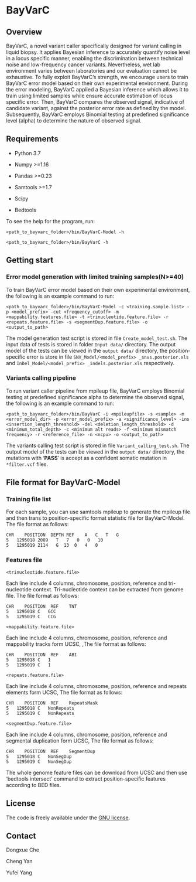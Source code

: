 # BayVarC

 

## Overview

BayVarC, a novel variant caller specifically designed for variant calling in liquid biopsy. It applies Bayesian inference to accurately quantify noise level in a locus specific manner, enabling the discrimination between technical noise and low-frequency cancer variants. Nevertheless, wet lab environment varies between laboratories and our evaluation cannot be exhaustive. To fully exploit BayVarC’s strength, we encourage users to train BayVarC error model based on their own experimental environment. During the error modeling, BayVarC applied a Bayesian inference which allows it to train using limited samples while ensure accurate estimation of locus specific error. Then, BayVarC compares the observed signal, indicative of candidate variant, against the posterior error rate as defined by the model. Subsequently, BayVarC employs Binomial testing at predefined significance level (alpha) to determine the nature of observed signal.

 

## Requirements

- Python 3.7

- Numpy >=1.16

- Pandas >=0.23

- Samtools >=1.7

- Scipy

- Bedtools

To see the help for the program, run:

```shell
<path_to_bayvarc_folder>/bin/BayVarC-Model -h

<path_to_bayvarc_folder>/bin/BayVarC -h
```

 

## Getting start

### Error model generation with limited training samples(N>=40)

To train BayVarC error model based on their own experimental environment, the following is an example command to run:

```shell
<path_to_bayvarc_folder>/bin/BayVarC-Model -c <training.sample.list> -p <model_prefix> -cut <frequency_cutoff> -m <mappability.features.file> -t <trinucleotide.feature.file> -r <repeats.feature.file> -s <segmentDup.feature.file> -o <output_to_path> 
```

The model generation test script is stored in file `Create_model_test.sh`. The input data of tests is stored in folder `Input data/` directory. The output model of the tests can be viewed in the `output data/` directory, the position-specific error is store in file `SNV_Model/<model_prefix> _snvs.posterior.xls` and `InDel_Model/<model_prefix> _indels.posterior.xls` respectively.

 

### Variants calling pipeline

To run variant caller pipeline from mpileup file, BayVarC employs Binomial testing at predefined significance alpha to determine the observed signal, the following is an example command to run:

```shell
<path_to_bayvarc_folder>/bin/BayVarC -i <mpileupfile> -s <sample> -m <error_model_dir> -p <error_model_prefix> -a <significance_level> -ins <insertion_length_threshold> -del <deletion_length_threshold> -d <minimum_total_depth> -c <minimum alt reads> -f <minimum mismatch frequency> -r <reference_file> -n <ncpu> -o <output_to_path>
```

The variants calling test script is stored in file `Variant_calling_test.sh`. The output model of the tests can be viewed in the `output data/` directory, the mutations with ‘**PASS**’ is accept as a confident somatic mutation in `*filter.vcf` files.

 

## File format for BayVarC-Model

### Training file list

For each sample, you can use samtools mpileup to generate the mpileup file and then trans to position-specific format statistic file for BayVarC-Model. The file format as follows:

```
CHR    POSITION  DEPTH REF    A   C   T   G
5   1295018 2089   T   7   0   0   10
5   1295019 2114   G  13  0   4   0
```

### Features file

`<trinucleotide.feature.file>` 

Each line include 4 columns, chromosome, position, reference and tri-nucleotide context. Tri-nucleotide context can be extracted from genome file. The file format as follows:

```
CHR    POSITION  REF    TNT	
5   1295018 C   GCC
5   1295019 C   CCG
```

`<mappability.feature.file>` 

Each line include 4 columns, chromosome, position, reference and mappability tracks form UCSC, ,The file format as follows:

```
CHR    POSITION  REF    ABI
5   1295018 C   1
5   1295019 C   1
```

`<repeats.feature.file>`

Each line include 4 columns, chromosome, position, reference and repeats elements form UCSC, The file format as follows:

```
CHR    POSITION  REF    RepeatsMask
5   1295018 C   NonRepeats
5   1295019 C   NonRepeats
```

`<segmentDup.feature.file>` 

Each line include 4 columns, chromosome, position, reference and segmental duplication form UCSC, The file format as follows:

```
CHR    POSITION  REF    SegmentDup
5   1295018 C   NonSegDup
5   1295019 C   NonSegDup
```

The whole genome feature files can be download from UCSC and then use ‘bedtools intersect’ command to extract position-specific features according to BED files.

## License

The code is freely available under the [GNU license](http://www.opensource.org/licenses/mit-license.html).

## Contact

Dongxue Che

Cheng Yan

Yufei Yang

